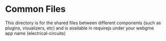 # Common Files
This directory is for the shared files between different components (such as plugins, visualizers, etc) and is available in requirejs under your webgme app name (electrical-circuits)
